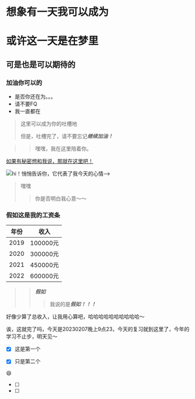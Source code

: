 # 想象有一天我可以成为

# 或许这一天是在梦里

## 可是也是可以期待的

### 加油你可以的

+ 是否你还在为。。。
+ 请不要FQ
+ 我一直都在

> 这里可以成为你的吐槽地
>
> 但是，吐槽完了，请不要忘记***继续加油！***

> > 嘿嘿，我在这里陪着你。

[如果有秘密想和我说，那就在这里吧！](https://wx.mail.qq.com/?from=original_redirect)

![hi！悄悄告诉你，它代表了我今天的心情-->](https://img2.baidu.com/it/u=861863691,2776527252&fm=253&fmt=auto&app=138&f=JPEG?w=800&h=500)

> 嘿嘿
>
> > 你是否明白我心意～～



### 假如这是我的工资条

| 年份 | 收入     |
| ---- | -------- |
| 2019 | 100000元 |
| 2020 | 300000元 |
| 2021 | 450000元 |
| 2022 | 600000元 |



> > ***假如***
> >
> > > 我说的是***假如！！！***



好像少算了总收入，让我用心算吧，哈哈哈哈哈哈哈哈哈哈～



诶，这就完了吗，今天是20230207晚上9点23，今天的复习就到这里了，今年的学习不止步，明天见～



- [x] 这是第一个
- [x] 只是第二个







:smile:



- [ ] 





- [ ] 





